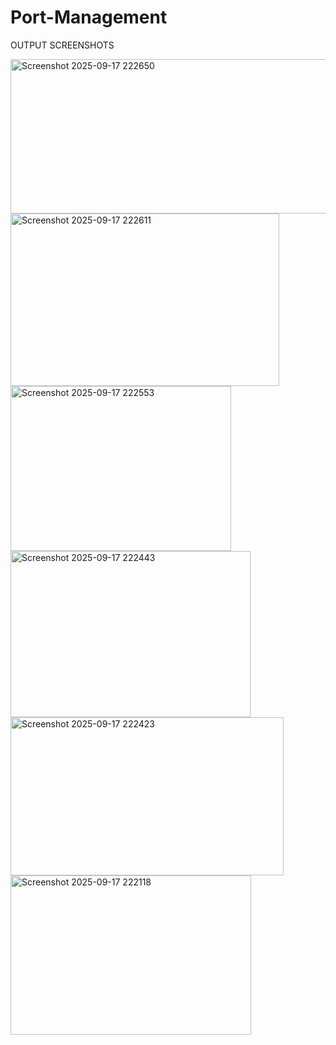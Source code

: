 # Port-Management
OUTPUT SCREENSHOTS


<img width="688" height="247" alt="Screenshot 2025-09-17 222650" src="https://github.com/user-attachments/assets/8e58b2d3-e03d-4af9-848e-ccbdec777beb" />
<img width="430" height="276" alt="Screenshot 2025-09-17 222611" src="https://github.com/user-attachments/assets/47e7baa0-ef39-4f2d-83e3-c9fff5ba0d17" />
<img width="353" height="264" alt="Screenshot 2025-09-17 222553" src="https://github.com/user-attachments/assets/0ffd360c-397a-405c-aaee-2baaa39fcb86" />
<img width="384" height="266" alt="Screenshot 2025-09-17 222443" src="https://github.com/user-attachments/assets/862344a6-55d7-4a12-acd4-2c85418f9040" />
<img width="437" height="253" alt="Screenshot 2025-09-17 222423" src="https://github.com/user-attachments/assets/2f6ad07e-f3d1-45ba-ad81-fa14bf098168" />
<img width="385" height="255" alt="Screenshot 2025-09-17 222118" src="https://github.com/user-attachments/assets/52c05c93-86b5-4a8d-a987-6464563b3362" />

